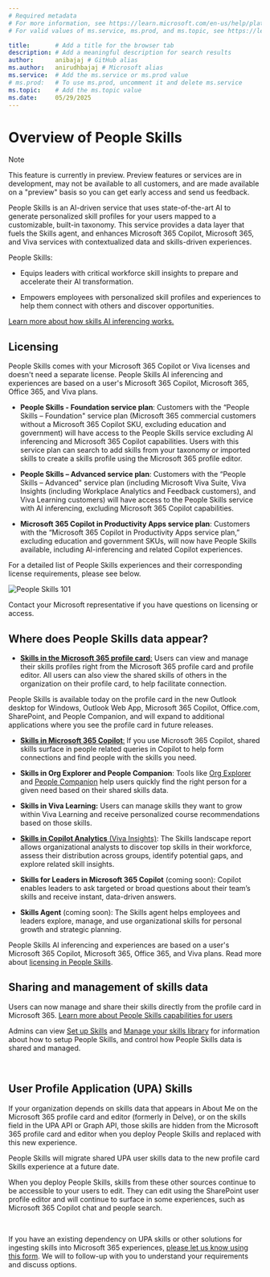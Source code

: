 ```yaml
---
# Required metadata
# For more information, see https://learn.microsoft.com/en-us/help/platform/learn-editor-add-metadata
# For valid values of ms.service, ms.prod, and ms.topic, see https://learn.microsoft.com/en-us/help/platform/metadata-taxonomies

title:       # Add a title for the browser tab
description: # Add a meaningful description for search results
author:      anibajaj # GitHub alias
ms.author:   anirudhbajaj # Microsoft alias
ms.service:  # Add the ms.service or ms.prod value
# ms.prod:   # To use ms.prod, uncomment it and delete ms.service
ms.topic:    # Add the ms.topic value
ms.date:     05/29/2025
---
```


# Overview of People Skills

> [!NOTE]
> This feature is currently in preview. Preview features or services are in development, may not be available to all customers, and are made available on a "preview" basis so you can get early access and send us feedback.

People Skills is an AI-driven service that uses state-of-the-art AI to generate personalized skill profiles for your users mapped to a customizable, built-in taxonomy. This service provides a data layer that fuels the Skills agent, and enhances Microsoft 365 Copilot, Microsoft 365, and Viva services with contextualized data and skills-driven experiences.   

People Skills:

- Equips leaders with critical workforce skill insights to prepare and accelerate their AI transformation.

- Empowers employees with personalized skill profiles and experiences to help them connect with others and discover opportunities.

[Learn more about how skills AI inferencing works.](/editor/MicrosoftDocs/microsoft-365-docs-pr/copilot%2Fpeopleskillsoverview.md/pr/28574/docs-editor%2Fpeopleskillsoverview-1748550104?branch=main)

## Licensing

People Skills comes with your Microsoft 365 Copilot or Viva licenses and doesn't need a separate license. People Skills AI inferencing and experiences are based on a user's Microsoft 365 Copilot, Microsoft 365, Office 365, and Viva plans.

- __People Skills - Foundation service plan__: Customers with the “People Skills – Foundation" service plan (Microsoft 365 commercial customers without a Microsoft 365 Copilot SKU, excluding education and government) will have access to the People Skills service excluding AI inferencing and Microsoft 365 Copilot capabilities. Users with this service plan can search to add skills from your taxonomy or imported skills to create a skills profile using the Microsoft 365 profile editor.

- __People Skills – Advanced service plan__: Customers with the “People Skills – Advanced" service plan (including Microsoft Viva Suite, Viva Insights (including Workplace Analytics and Feedback customers), and Viva Learning customers) will have access to the People Skills service with AI inferencing, excluding Microsoft 365 Copilot capabilities.

- __Microsoft 365 Copilot in Productivity Apps service plan__: Customers with the “Microsoft 365 Copilot in Productivity Apps service plan,” excluding education and government SKUs, will now have People Skills available, including AI-inferencing and related Copilot experiences.

For a detailed list of People Skills experiences and their corresponding license requirements, please see below.

![People Skills 101](https://review.learn.microsoft.com/en-us/editor/MicrosoftDocs/microsoft-365-docs-pr/copilot%2Fpeopleskillsoverview.md/pr/28574/media/peopleskillsoverview/people-skills-101.png)

Contact your Microsoft representative if you have questions on licensing or access.

## Where does People Skills data appear?

- **[Skills in the Microsoft 365 profile card](https://support.microsoft.com/en-us/office/overview-of-people-skills-988029ce-f749-4f99-a6f3-f2e4cef450ae)**[:](https://support.microsoft.com/en-us/office/overview-of-people-skills-988029ce-f749-4f99-a6f3-f2e4cef450ae) Users can view and manage their skills profiles right from the Microsoft 365 profile card and profile editor. All users can also view the shared skills of others in the organization on their profile card, to help facilitate connection.

People Skills is available today on the profile card in the new Outlook desktop for Windows, Outlook Web App, Microsoft 365 Copilot, Office.com, SharePoint, and People Companion, and will expand to additional applications where you see the profile card in future releases.



- **[Skills in Microsoft 365 Copilot](https://support.microsoft.com/en-us/office/overview-of-people-skills-988029ce-f749-4f99-a6f3-f2e4cef450ae)**[:](https://support.microsoft.com/en-us/office/overview-of-people-skills-988029ce-f749-4f99-a6f3-f2e4cef450ae) If you use Microsoft 365 Copilot, shared skills surface in people related queries in Copilot to help form connections and find people with the skills you need.

- **Skills in Org Explorer and People Companion**: Tools like [Org Explorer](https://support.microsoft.com/en-us/topic/org-explorer-40c65909-b12d-4ab9-8d6c-a1592789dc8e) and [People Companion](/microsoft-365-apps/companions/people) help users quickly find the right person for a given need based on their shared skills data.

- **Skills in Viva Learning:** Users can manage skills they want to grow within Viva Learning and receive personalized course recommendations based on those skills.

- **[Skills in Copilot Analytics](/viva/insights/advanced/analyst/templates/skills-landscape)**[ (Viva Insights)](/viva/insights/advanced/analyst/templates/skills-landscape): The Skills landscape report allows organizational analysts to discover top skills in their workforce, assess their distribution across groups, identify potential gaps, and explore related skill insights.

- **Skills for Leaders in Microsoft 365 Copilot** (coming soon): Copilot enables leaders to ask targeted or broad questions about their team’s skills and receive instant, data-driven answers.

- **Skills Agent** (coming soon): The Skills agent helps employees and leaders explore, manage, and use organizational skills for personal growth and strategic planning.

People Skills AI inferencing and experiences are based on a user's Microsoft 365 Copilot, Microsoft 365, Office 365, and Viva plans. Read more about [licensing in People Skills](/editor/MicrosoftDocs/microsoft-365-docs-pr/copilot%2Fpeopleskillsoverview.md/pr/28574/docs-editor%2Fpeopleskillsoverview-1748550104?branch=main).

## Sharing and management of skills data

Users can now manage and share their skills directly from the profile card in Microsoft 365. [Learn more about People Skills capabilities for users](https://go.microsoft.com/fwlink/?linkid=2313228)

Admins can view [Set up Skills](/viva/skills/skills-get-started) and [Manage your skills library](/viva/skills/manage-skills-library) for information about how to setup People Skills, and control how People Skills data is shared and managed.

 



## User Profile Application (UPA) Skills

If your organization depends on skills data that appears in About Me on the Microsoft 365 profile card and editor (formerly in Delve), or on the skills field in the UPA API or Graph API, those skills are hidden from the Microsoft 365 profile card and editor when you deploy People Skills and replaced with this new experience.

People Skills will migrate shared UPA user skills data to the new profile card Skills experience at a future date.

When you deploy People Skills, skills from these other sources continue to be accessible to your users to edit. They can edit using the SharePoint user profile editor and will continue to surface in some experiences, such as Microsoft 365 Copilot chat and people search.

 

If you have an existing dependency on UPA skills or other solutions for ingesting skills into Microsoft 365 experiences, [please let us know using this form](https://go.microsoft.com/fwlink/?linkid=2320998). We will to follow-up with you to understand your requirements and discuss options.


